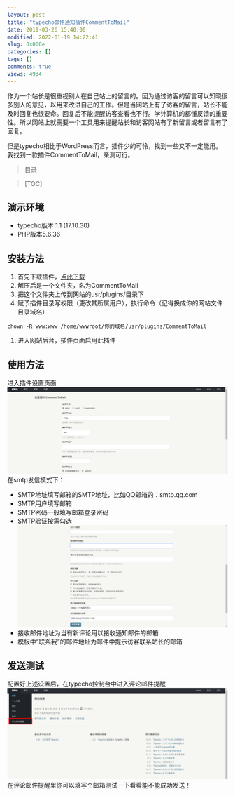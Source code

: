 ```yaml
---
layout: post
title: "typecho邮件通知插件CommentToMail"
date: 2019-03-26 15:40:00
modified: 2022-01-19 14:22:41
slug: 0x000e
categories: []
tags: []
comments: true
views: 4934
---
```

作为一个站长是很重视别人在自己站上的留言的。因为通过访客的留言可以知晓很多别人的意见，以用来改进自己的工作。但是当网站上有了访客的留言，站长不能及时回复也很要命。<!--more-->回复后不能提醒访客查看也不行。学计算机的都懂反馈的重要性。所以网站上就需要一个工具用来提醒站长和访客网站有了新留言或者留言有了回复。

但是typecho相比于WordPress而言，插件少的可怜，找到一些又不一定能用。我找到一款插件CommentToMail，亲测可行。

> 目录

> [TOC]

## 演示环境
- typecho版本 1.1 (17.10.30)
- PHP版本5.6.36

## 安装方法
1. 首先下载插件，[点此下载](/img/000e/assets/CommentToMail.zip "点此下载")
1. 解压后是一个文件夹，名为CommentToMail
1. 把这个文件夹上传到网站的usr/plugins/目录下
1. 赋予插件目录写权限（更改其所属用户），执行命令（记得换成你的网站文件目录域名）
```shell
chown -R www:www /home/wwwroot/你的域名/usr/plugins/CommentToMail
```
1. 进入网站后台，插件页面启用此插件

## 使用方法
进入插件设置页面
![](/img/000e/000e-1.png)
在smtp发信模式下：
- SMTP地址填写邮箱的SMTP地址，比如QQ邮箱的：smtp.qq.com
- SMTP用户填写邮箱
- SMTP密码一般填写邮箱登录密码
- SMTP验证按需勾选
![](/img/000e/000e-2.png)
- 接收邮件地址为当有新评论用以接收通知邮件的邮箱
- 模板中“联系我”的邮件地址为邮件中提示访客联系站长的邮箱

## 发送测试
配置好上述设置后，在typecho控制台中进入评论邮件提醒
![](/img/000e/000e-3.png)
在评论邮件提醒里你可以填写个邮箱测试一下看看能不能成功发送！